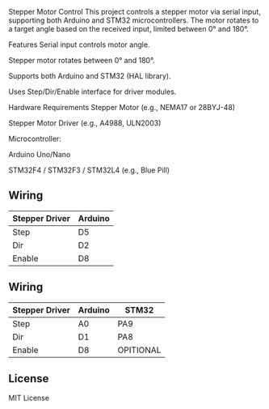 Stepper Motor Control
This project controls a stepper motor via serial input, supporting both Arduino and STM32 microcontrollers. The motor rotates to a target angle based on the received input, limited between 0° and 180°.

Features
Serial input controls motor angle.

Stepper motor rotates between 0° and 180°.

Supports both Arduino and STM32 (HAL library).

Uses Step/Dir/Enable interface for driver modules.

Hardware Requirements
Stepper Motor (e.g., NEMA17 or 28BYJ-48)

Stepper Motor Driver (e.g., A4988, ULN2003)

Microcontroller:

Arduino Uno/Nano

STM32F4 / STM32F3 / STM32L4 (e.g., Blue Pill)



## Wiring
| Stepper Driver | Arduino |
|---------------|---------|
| Step | D5 |
| Dir  | D2 |
| Enable | D8 |



## Wiring
| Stepper Driver | Arduino | STM32   |
|---------------|---------|-------|
| Step | A0 |  PA9 |
| Dir  | D1 |  PA8  |
| Enable | D8 |OPITIONAL |





## License
MIT License
